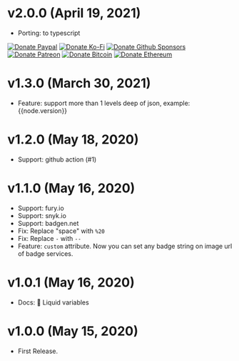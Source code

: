 # v2.0.0 (April 19, 2021)

-   Porting: to typescript

<!-- all-shields/sponsors-badges:START -->

[![Donate Paypal](https://img.shields.io/badge/donate-paypal-005EA6.svg?style=for-the-badge&logo=paypal)](https://www.paypal.me/ptkdev) [![Donate Ko-Fi](https://img.shields.io/badge/donate-ko--fi-29abe0.svg?style=for-the-badge&logo=ko-fi)](https://ko-fi.com/ptkdev) [![Donate Github Sponsors](https://img.shields.io/badge/donate-sponsors-ea4aaa.svg?style=for-the-badge&logo=github)](https://github.com/sponsors/ptkdev) [![Donate Patreon](https://img.shields.io/badge/donate-patreon-F87668.svg?style=for-the-badge&logo=patreon)](https://www.patreon.com/join/ptkdev) [![Donate Bitcoin](https://img.shields.io/badge/BTC-35jQmZCy4nsxoMM3QPFrnZePDVhdKaHMRH-E38B29.svg?style=flat-square&logo=bitcoin)](https://ptk.dev/img/icons/menu/bitcoin_wallet.png) [![Donate Ethereum](https://img.shields.io/badge/ETH-0x8b8171661bEb032828e82baBb0B5B98Ba8fBEBFc-4E8EE9.svg?style=flat-square&logo=ethereum)](https://ptk.dev/img/icons/menu/ethereum_wallet.png) 

<!-- all-shields/sponsors-badges:END -->

# v1.3.0 (March 30, 2021)

-   Feature: support more than 1 levels deep of json, example: {{node.version}}

# v1.2.0 (May 18, 2020)

-   Support: github action (#1)

# v1.1.0 (May 16, 2020)

-   Support: fury.io
-   Support: snyk.io
-   Support: badgen.net
-   Fix: Replace "space" with `%20`
-   Fix: Replace `-` with `--`
-   Feature: `custom` attribute. Now you can set any badge string on image url of badge services.

# v1.0.1 (May 16, 2020)

-   Docs: 🔑 Liquid variables

# v1.0.0 (May 15, 2020)

-   First Release.
